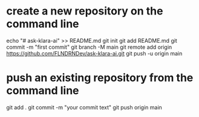# create a new repository on the command line
echo "# ask-klara-ai" >> README.md
git init
git add README.md
git commit -m "first commit"
git branch -M main
git remote add origin https://github.com/FLNDRNDev/ask-klara-ai.git
git push -u origin main

# push an existing repository from the command line
git add .
git commit -m "your commit text"
git push origin main
